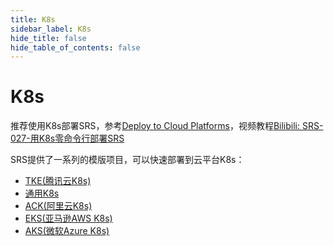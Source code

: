 ```yaml
---
title: K8s
sidebar_label: K8s
hide_title: false
hide_table_of_contents: false
---
```


# K8s

推荐使用K8s部署SRS，参考[Deploy to Cloud Platforms](./k8s#deploy-to-cloud-platforms)，视频教程[Bilibili: SRS-027-用K8s零命令行部署SRS](https://www.bilibili.com/video/BV1g44y1j7Vz/)

SRS提供了一系列的模版项目，可以快速部署到云平台K8s：

* [TKE(腾讯云K8s)](https://github.com/ossrs/srs-tke-template)
* [通用K8s](https://github.com/ossrs/srs-k8s-template)
* [ACK(阿里云K8s)](https://github.com/ossrs/srs-ack-template)
* [EKS(亚马逊AWS K8s)](https://github.com/ossrs/srs-eks-template)
* [AKS(微软Azure K8s)](https://github.com/ossrs/srs-aks-template)
